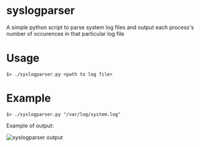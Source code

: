 # syslogparser
A simple python script to parse system log files and output each process's number of occurences in that particular log file

# Usage
```
$> ./syslogparser.py <path to log file>
```

# Example
```
$> ./syslogparser.py "/var/log/system.log"
```
Example of output:

![syslogparser output](http://i.imgur.com/0XHPMP9.png)
